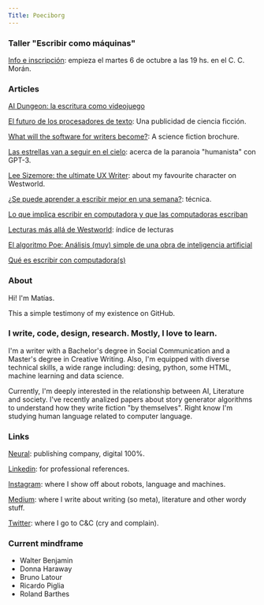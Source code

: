 ```yaml
---
Title: Poeciborg
---
```

### Taller "Escribir como máquinas"
[Info e inscripción](https://www.culturalmoran.com/formacin/escribircomomaquinas): empieza el martes 6 de octubre a las 19 hs. en el C. C. Morán.

### Articles

[AI Dungeon: la escritura como videojuego](https://medium.com/@poeciborg/ai-dungeon-la-escritura-como-videojuego-d37521fa7dac)

[El futuro de los procesadores de texto](https://medium.com/@poeciborg/el-futuro-de-los-procesadores-de-texto-ca830b0a051): Una publicidad de ciencia ficción.

[What will the software for writers become?](https://medium.com/@poeciborg/what-will-the-software-for-writers-become-6fe81f1b6d7a): A science fiction brochure.

[Las estrellas van a seguir en el cielo](https://medium.com/@poeciborg/bert-gpt3-clarke-509d8b4922a5): acerca de la paranoia "humanista" con GPT-3.

[Lee Sizemore: the ultimate UX Writer](https://medium.com/@poeciborg/lee-sizemore-the-ultimate-ux-writer-db540b53878d): about my favourite character on Westworld.

[¿Se puede aprender a escribir mejor en una semana?](https://medium.com/@poeciborg/se-puede-aprender-a-escribir-mejor-en-una-semana-36f1e47bf310): técnica.

[Lo que implica escribir en computadora y que las computadoras escriban](https://medium.com/@poeciborg/lo-que-implica-escribir-en-computadora-y-que-las-computadoras-escriban-17cb268b2dd)

[Lecturas más allá de Westworld](https://medium.com/@poeciborg/lecturas-m%C3%A1s-all%C3%A1-de-westworld-c4497877fb8): índice de lecturas

[El algoritmo Poe: Análisis (muy) simple de una obra de inteligencia artificial](https://planetachatbot.com/el-algoritmo-poe-an%C3%A1lisis-muy-simple-de-una-obra-de-inteligencia-artificial-1ed5965f85df)

[Qué es escribir con computadora(s)](https://medium.com/@poeciborg/qu%C3%A9-es-escribir-con-computadora-s-da6a4e113699)


### About
Hi! I'm Matías.

This a simple testimony of my existence on GitHub.

### I write, code, design, research. Mostly, I love to learn.

I'm a writer with a Bachelor's degree in Social Communication and a Master's degree in Creative Writing. Also, I'm equipped with diverse technical skills, a wide range including: desing, python, some HTML, machine learning and data science.

Currently, I'm deeply interested in the relationship between AI, Literature and society. I've recently analized papers about story generator algorithms to understand how they write fiction "by themselves". Right know I'm studying human language related to computer language.

### Links
[Neural](https://www.literaturaneural.com/): publishing company, digital 100%.

[Linkedin](https://www.linkedin.com/in/mbuonfrate/): for professional references.

[Instagram](https://www.instagram.com/poeciborg/): where I show off about robots, language and machines.

[Medium](https://medium.com/@poeciborg): where I write about writing (so meta), literature and other wordy stuff.

[Twitter](https://twitter.com/poeciborg): where I go to C&C (cry and complain).

### Current mindframe

- Walter Benjamin
- Donna Haraway
- Bruno Latour
- Ricardo Piglia
- Roland Barthes
